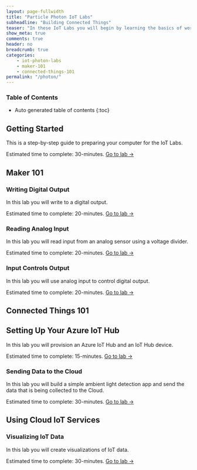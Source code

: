 ```yaml
---
layout: page-fullwidth
title: "Particle Photon IoT Labs"
subheadline: "Building Connected Things"
teaser: "In these IoT Labs you will begin by learning the basics of working with micro-controllers and sensors, and move on to connecting them to the Internet. You will learn how to leverage Cloud IoT services to collect data and control devices and use advanced services like machine learning and analytics to discover insights using your Things."
show_meta: true
comments: true
header: no
breadcrumb: true
categories:
    - iot-photon-labs
    - maker-101
    - connected-things-101
permalink: "/photon/"
---
```


### Table of Contents
*  Auto generated table of contents
{:toc}

## Getting Started
This is a step-by-step guide to preparing your computer for the IoT Labs.

Estimated time to complete: 30-minutes. [Go to lab ->](../00/)

## Maker 101

### Writing Digital Output
In this lab you will write to a digital output.

Estimated time to complete: 20-minutes. [Go to lab ->](../01/)

### Reading Analog Input
In this lab you will read input from an analog sensor using a voltage divider.

Estimated time to complete: 20-minutes. [Go to lab ->](../02/)

### Input Controls Output
In this lab you will use analog input to control digital output.

Estimated time to complete: 20-minutes. [Go to lab ->](../03/)

## Connected Things 101

## Setting Up Your Azure IoT Hub
In this lab you will provision an Azure IoT Hub and an IoT Hub device.

Estimated time to complete: 15-minutes. [Go to lab ->](/azure/01/)

### Sending Data to the Cloud
In this lab you will build a simple ambient light detection app and send the data that is being collected to the Cloud.

Estimated time to complete: 30-minutes. [Go to lab ->](/azure/02/)

## Using Cloud IoT Services

### Visualizing IoT Data
In this lab you will create visualizations of IoT data.

Estimated time to complete: 30-minutes. [Go to lab ->](/azure/03/)
